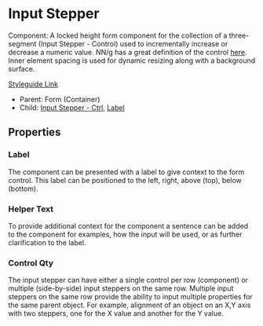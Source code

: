 # Input Stepper

Component: A locked height form component for the collection of a three-segment (Input Stepper - Control) used to incrementally increase or decrease a numeric value. NN/g has a great definition of the control [here](https://www.nngroup.com/articles/input-steppers/#:~:text=Definition%3A%20An%20input%20stepper%20is,interfaces%20can%20also%20have%20steppers.). Inner element spacing is used for dynamic resizing along with a background surface. 

[Styleguide Link](https://zpl.io/a8DZ6yX)

- Parent: Form (Container)
- Child: [Input Stepper - Ctrl](https://github.com/able-app/docs/blob/72d886fee42ec503b35d525650866c59084c9480/controls/%CE%B5%20elements/inputstepper/inpstepper.md), [Label](https://github.com/able-app/docs/blob/2956b7cd57098e9f2c27ad3cb3ae8da4842dc0c0/controls/%CE%B5%20elements/label.md)

## Properties

### Label

The component can be presented with a label to give context to the form control.  This label can be positioned to the left, right, above (top), below (bottom). 

### Helper Text

To provide additional context for the component a sentence can be added to the component for examples, how the input will be used, or as further clarification to the label.

### Control Qty

The input stepper can have either a single control per row (component) or multiple (side-by-side) input steppers on the same row.  Multiple input steppers on the same row provide the ability to input multiple properties for the same parent object.  For example, alignment of an object on an X,Y axis with two steppers, one for the X value and another for the Y value.

